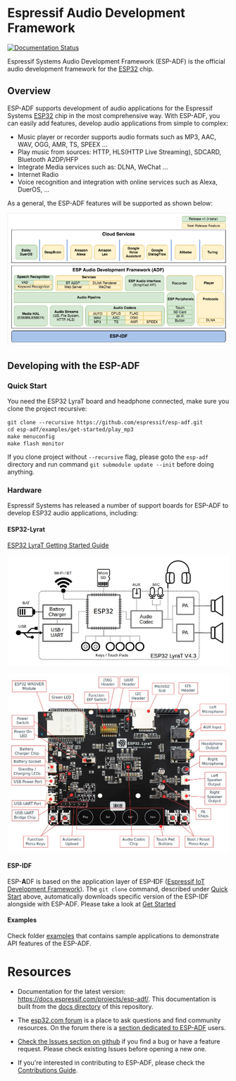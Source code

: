 # Espressif Audio Development Framework

[![Documentation Status](https://readthedocs.com/projects/espressif-esp-adf/badge/?version=latest)](https://docs.espressif.com/projects/esp-adf/en/latest/?badge=latest)

Espressif Systems Audio Development Framework (ESP-ADF) is the official audio development framework for the [ESP32](https://espressif.com/en/products/hardware/esp32/overview) chip.

## Overview

ESP-ADF supports development of audio applications for the Espressif Systems [ESP32](https://espressif.com/en/products/hardware/esp32/overview) chip in the most comprehensive way. With ESP-ADF, you can easily add features, develop audio applications from simple to complex:
- Music player or recorder supports audio formats such as MP3, AAC, WAV, OGG, AMR, TS, SPEEX ...
- Play music from sources: HTTP, HLS(HTTP Live Streaming), SDCARD, Bluetooth A2DP/HFP
- Integrate Media services such as: DLNA, WeChat ...
- Internet Radio
- Voice recognition and integration with online services such as Alexa, DuerOS, ...

As a general, the ESP-ADF features will be supported as shown below:

![ADF Block diagram](./docs/_static/adf_block_diagram.png)


## Developing with the ESP-ADF

### Quick Start

You need the ESP32 LyraT board and headphone connected, make sure you clone the project recursive: 

```
git clone --recursive https://github.com/espressif/esp-adf.git 
cd esp-adf/examples/get-started/play_mp3
make menuconfig
make flash monitor
```

If you clone project without `--recursive` flag, please goto the `esp-adf` directory and run command `git submodule update --init` before doing anything.

### Hardware

Espressif Systems has released a number of support boards for ESP-ADF to develop ESP32 audio applications, including:

#### ESP32-Lyrat

[ESP32 LyraT Getting Started Guide](./docs/en/get-started/get-started-esp32-lyrat.rst)

![Block diagram](./docs/_static/esp32-lyrat-v4.3-block-diagram.jpg)

![ESP32-Lyrat-V4.2](./docs/_static/esp32-lyrat-v4.3-layout.jpg)

#### ESP-IDF

ESP-**A**DF is based on the application layer of ESP-**I**DF ([Espressif IoT Development Framework](https://github.com/espressif/esp-idf)). The `git clone` command, described under [Quick Start](#quick-start) above, automatically downloads specific version of the ESP-IDF alongside with ESP-ADF. Please take a look at [Get Started](https://docs.espressif.com/projects/esp-adf/en/latest/get-started/index.html)

#### Examples

Check folder [examples](examples) that contains sample applications to demonstrate API features of the ESP-ADF.

# Resources

* Documentation for the latest version: https://docs.espressif.com/projects/esp-adf/. This documentation is built from the [docs directory](docs) of this repository.

* The [esp32.com forum](https://esp32.com/) is a place to ask questions and find community resources. On the forum there is a [section dedicated to ESP-ADF](https://esp32.com/viewforum.php?f=20) users. 

* [Check the Issues section on github](https://github.com/espressif/esp-adf/issues) if you find a bug or have a feature request. Please check existing Issues before opening a new one.

* If you're interested in contributing to ESP-ADF, please check the [Contributions Guide](https://esp-idf.readthedocs.io/en/latest/contribute/index.html).
